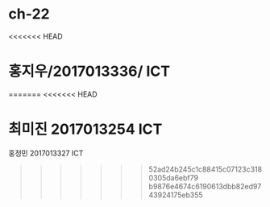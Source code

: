 # ch-22
<<<<<<< HEAD
# 홍지우/2017013336/ ICT
=======
<<<<<<< HEAD

최미진 2017013254 ICT
=======
홍정민 2017013327 ICT	
>>>>>>> 52ad24b245c1c88415c07123c3180305da6ebf79
>>>>>>> b9876e4674c6190613dbb82ed9743924175eb355
